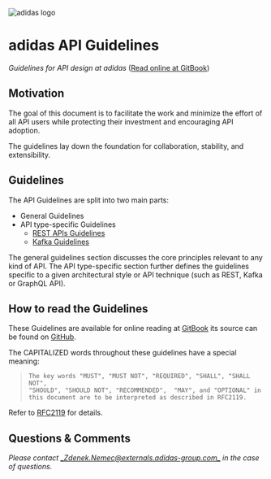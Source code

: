 ![adidas logo](https://adidas-group.gitbooks.io/api-guidelines/content/assets/adidas-logo.svg)

# adidas API Guidelines

_Guidelines for API design at adidas_ \([Read online at GitBook](https://adidas-group.gitbooks.io/api-guidelines/content/)\)

## Motivation

The goal of this document is to facilitate the work and minimize the effort of all API users while protecting their investment and encouraging API adoption.

The guidelines lay down the foundation for collaboration, stability, and extensibility.

## Guidelines

The API Guidelines are split into two main parts:

* General Guidelines
* API type-specific Guidelines
  * [REST APIs Guidelines](/rest/introduction.md)
  * [Kafka Guidelines](/kafka/introduction.md)

The general guidelines section discusses the core principles relevant to any kind of API. The API type-specific section further defines the guidelines specific to a given architectural style or API technique \(such as REST, Kafka or GraphQL API\).

## How to read the Guidelines

These Guidelines are available for online reading at [GitBook](https://apidesigner.gitbooks.io/adidas-api-guidelines/content/) its source can be found on [GitHub](https://github.com/adidas-group/api-guidelines).

The CAPITALIZED words throughout these guidelines have a special meaning:

> ```
> The key words "MUST", "MUST NOT", "REQUIRED", "SHALL", "SHALL NOT",
> "SHOULD", "SHOULD NOT", "RECOMMENDED",  "MAY", and "OPTIONAL" in 
> this document are to be interpreted as described in RFC2119.
> ```

Refer to [RFC2119](https://www.ietf.org/rfc/rfc2119) for details.

## Questions & Comments

_Please contact _[_Zdenek.Nemec@externals.adidas-group.com_](mailto:Zdenek.Nemec@externals.adidas-group.com)_ in the case of questions._

